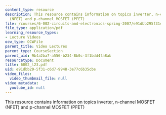 ```yaml
---
content_type: resource
description: This resource contains information on topics inverter, n-channel MOSFET
  (NFET) and p-channel MOSFET (PFET)
file: /courses/6-002-circuits-and-electronics-spring-2007/e91dbb295f31c6d799483e77c6b35cbe_6002_l23.pdf
file_type: application/pdf
learning_resource_types:
- Lecture Videos
ocw_type: OCWFile
parent_title: Video Lectures
parent_type: CourseSection
parent_uid: 9b4a2ba7-a556-b234-8b0c-3f1bdd4fa8ab
resourcetype: Document
title: 6002_l23.pdf
uid: e91dbb29-5f31-c6d7-9948-3e77c6b35cbe
video_files:
  video_thumbnail_file: null
video_metadata:
  youtube_id: null
---
```

This resource contains information on topics inverter, n-channel MOSFET (NFET) and p-channel MOSFET (PFET)

